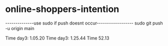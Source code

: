 # online-shoppers-intention
--------------use sudo if push doesnt occur------------------
sudo git push -u origin main


Time day3: 1.05.20
Time day3: 1.25.44
Time 52.13